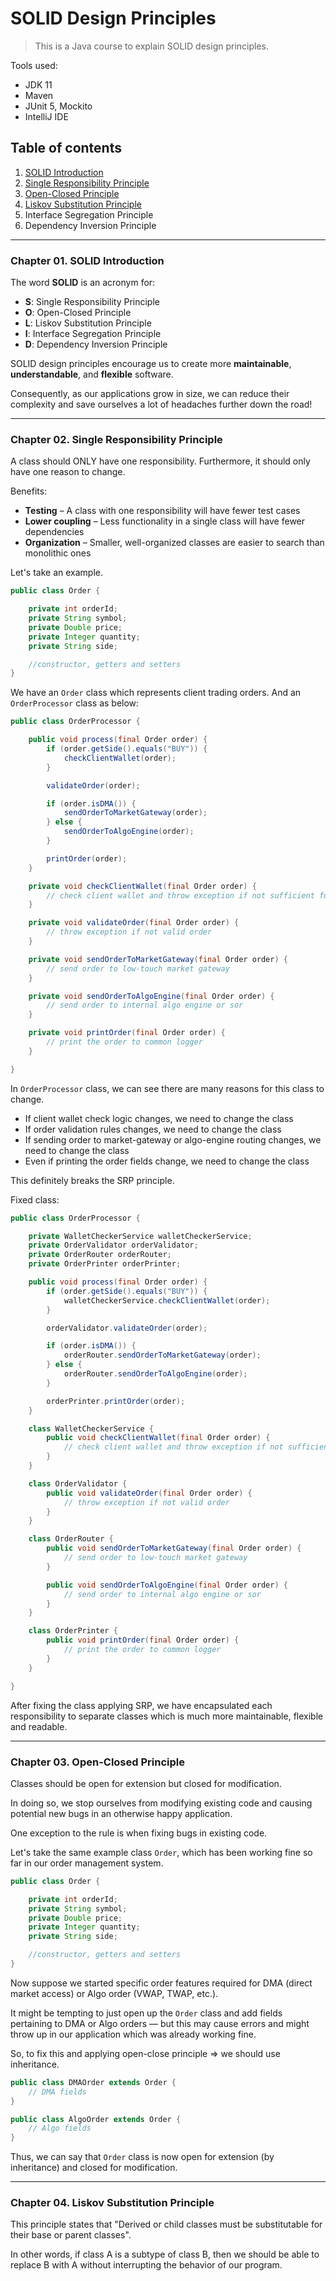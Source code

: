 # SOLID Design Principles

> This is a Java course to explain SOLID design principles.

Tools used:

- JDK 11
- Maven
- JUnit 5, Mockito
- IntelliJ IDE

## Table of contents

1. [SOLID Introduction](https://github.com/backstreetbrogrammer/28_SOLID#chapter-01-solid-introduction)
2. [Single Responsibility Principle](https://github.com/backstreetbrogrammer/28_SOLID#chapter-02-single-responsibility-principle)
3. [Open-Closed Principle](https://github.com/backstreetbrogrammer/28_SOLID#chapter-03-open-closed-principle)
4. [Liskov Substitution Principle](https://github.com/backstreetbrogrammer/28_SOLID#chapter-04-liskov-substitution-principle)
5. Interface Segregation Principle
6. Dependency Inversion Principle

---

### Chapter 01. SOLID Introduction

The word **SOLID** is an acronym for:

- **S**: Single Responsibility Principle
- **O**: Open-Closed Principle
- **L**: Liskov Substitution Principle
- **I**: Interface Segregation Principle
- **D**: Dependency Inversion Principle

SOLID design principles encourage us to create more **maintainable**, **understandable**, and **flexible** software.

Consequently, as our applications grow in size, we can reduce their complexity and save ourselves a lot of headaches
further down the road!

---

### Chapter 02. Single Responsibility Principle

A class should ONLY have one responsibility. Furthermore, it should only have one reason to change.

Benefits:

- **Testing** – A class with one responsibility will have fewer test cases
- **Lower coupling** – Less functionality in a single class will have fewer dependencies
- **Organization** – Smaller, well-organized classes are easier to search than monolithic ones

Let's take an example.

```java
public class Order {

    private int orderId;
    private String symbol;
    private Double price;
    private Integer quantity;
    private String side;

    //constructor, getters and setters
}
```

We have an `Order` class which represents client trading orders. And an `OrderProcessor` class as below:

```java
public class OrderProcessor {

    public void process(final Order order) {
        if (order.getSide().equals("BUY")) {
            checkClientWallet(order);
        }

        validateOrder(order);

        if (order.isDMA()) {
            sendOrderToMarketGateway(order);
        } else {
            sendOrderToAlgoEngine(order);
        }

        printOrder(order);
    }

    private void checkClientWallet(final Order order) {
        // check client wallet and throw exception if not sufficient funds
    }

    private void validateOrder(final Order order) {
        // throw exception if not valid order
    }

    private void sendOrderToMarketGateway(final Order order) {
        // send order to low-touch market gateway
    }

    private void sendOrderToAlgoEngine(final Order order) {
        // send order to internal algo engine or sor
    }

    private void printOrder(final Order order) {
        // print the order to common logger
    }

}
```

In `OrderProcessor` class, we can see there are many reasons for this class to change.

- If client wallet check logic changes, we need to change the class
- If order validation rules changes, we need to change the class
- If sending order to market-gateway or algo-engine routing changes, we need to change the class
- Even if printing the order fields change, we need to change the class

This definitely breaks the SRP principle.

Fixed class:

```java
public class OrderProcessor {

    private WalletCheckerService walletCheckerService;
    private OrderValidator orderValidator;
    private OrderRouter orderRouter;
    private OrderPrinter orderPrinter;

    public void process(final Order order) {
        if (order.getSide().equals("BUY")) {
            walletCheckerService.checkClientWallet(order);
        }

        orderValidator.validateOrder(order);

        if (order.isDMA()) {
            orderRouter.sendOrderToMarketGateway(order);
        } else {
            orderRouter.sendOrderToAlgoEngine(order);
        }

        orderPrinter.printOrder(order);
    }

    class WalletCheckerService {
        public void checkClientWallet(final Order order) {
            // check client wallet and throw exception if not sufficient funds
        }
    }

    class OrderValidator {
        public void validateOrder(final Order order) {
            // throw exception if not valid order
        }
    }

    class OrderRouter {
        public void sendOrderToMarketGateway(final Order order) {
            // send order to low-touch market gateway
        }

        public void sendOrderToAlgoEngine(final Order order) {
            // send order to internal algo engine or sor
        }
    }

    class OrderPrinter {
        public void printOrder(final Order order) {
            // print the order to common logger
        }
    }

}
```

After fixing the class applying SRP, we have encapsulated each responsibility to separate classes which is much more
maintainable, flexible and readable.

---

### Chapter 03. Open-Closed Principle

Classes should be open for extension but closed for modification.

In doing so, we stop ourselves from modifying existing code and causing potential new bugs in an otherwise happy
application.

One exception to the rule is when fixing bugs in existing code.

Let's take the same example class `Order`, which has been working fine so far in our order management system.

```java
public class Order {

    private int orderId;
    private String symbol;
    private Double price;
    private Integer quantity;
    private String side;

    //constructor, getters and setters
}
```

Now suppose we started specific order features required for DMA (direct market access) or Algo order (VWAP, TWAP, etc.).

It might be tempting to just open up the `Order` class and add fields pertaining to DMA or Algo orders — but this may
cause errors and might throw up in our application which was already working fine.

So, to fix this and applying open-close principle => we should use inheritance.

```java
public class DMAOrder extends Order {
    // DMA fields
}
```

```java
public class AlgoOrder extends Order {
    // Algo fields
}
```

Thus, we can say that `Order` class is now open for extension (by inheritance) and closed for modification.

---

### Chapter 04. Liskov Substitution Principle

This principle states that "Derived or child classes must be substitutable for their base or parent classes".

In other words, if class A is a subtype of class B, then we should be able to replace B with A without interrupting the
behavior of our program.

